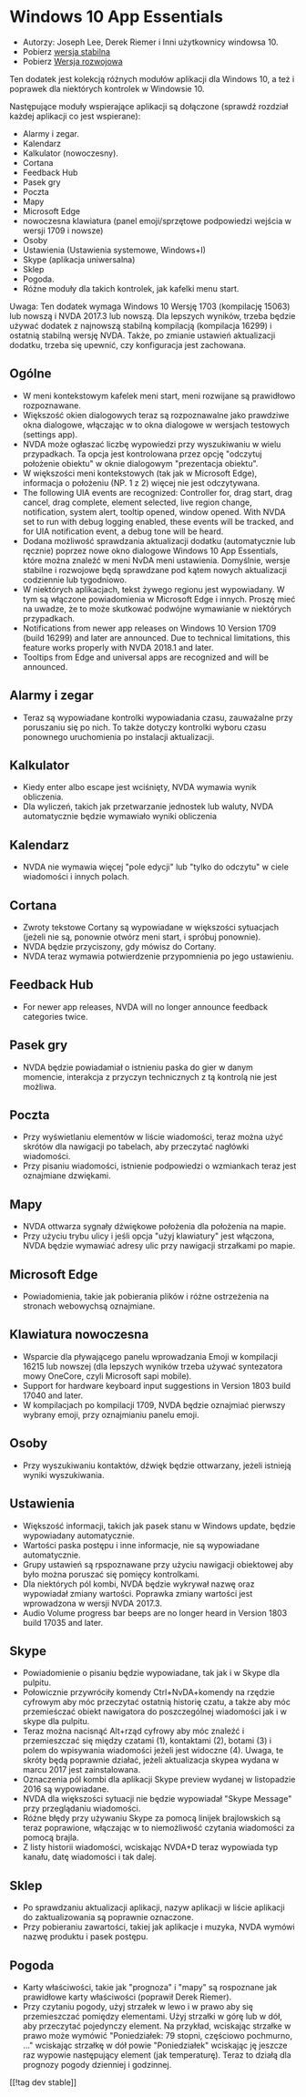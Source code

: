 # Windows 10 App Essentials #

* Autorzy: Joseph Lee, Derek Riemer i Inni użytkownicy windowsa 10.
* Pobierz [wersja stabilna][1]
* Pobierz [Wersja rozwojowa][2]

Ten dodatek jest kolekcją różnych modułów aplikacji dla Windows 10, a też i
poprawek dla niektórych kontrolek w Windowsie 10.

Następujące moduły wspierające aplikacji są dołączone (sprawdź rozdział
każdej aplikacji co jest wspierane):

* Alarmy i zegar.
* Kalendarz
* Kalkulator (nowoczesny).
* Cortana
* Feedback Hub
* Pasek gry
* Poczta
* Mapy
* Microsoft Edge
* nowoczesna klawiatura (panel emoji/sprzętowe podpowiedzi wejścia w wersji
  1709 i nowsze)
* Osoby
* Ustawienia (Ustawienia systemowe, Windows+I)
* Skype (aplikacja uniwersalna)
* Sklep
* Pogoda.
* Różne moduły dla takich kontrolek, jak kafelki menu start.

Uwaga: Ten dodatek wymaga Windows 10 Wersję 1703 (kompilację 15063) lub
nowszą i NVDA 2017.3 lub nowszą. Dla lepszych wyników, trzeba będzie używać
dodatek z najnowszą stabilną kompilacją (kompilacja 16299) i ostatnią
stabilną wersję NVDA. Także, po zmianie ustawień aktualizacji dodatku,
trzeba się upewnić, czy konfiguracja jest zachowana.

## Ogólne

* W meni kontekstowym kafelek meni start, meni rozwijane są prawidłowo
  rozpoznawane.
* Większość okien dialogowych teraz są rozpoznawalne jako prawdziwe okna
  dialogowe, włączając w to okna dialogowe w wersjach testowych (settings
  app).
* NVDA może ogłaszać liczbę wypowiedzi przy wyszukiwaniu w wielu
  przypadkach. Ta opcja jest kontrolowana przez opcję "odczytuj położenie
  obiektu" w oknie dialogowym "prezentacja obiektu".
* W większości meni kontekstowych (tak jak w Microsoft Edge), informacja o
  położeniu (NP. 1 z 2) więcej nie jest odczytywana.
* The following UIA events are recognized: Controller for, drag start, drag
  cancel, drag complete, element selected, live region change, notification,
  system alert, tooltip opened, window opened. With NVDA set to run with
  debug logging enabled, these events will be tracked, and for UIA
  notification event, a debug tone will be heard.
* Dodana możliwość sprawdzania aktualizacji dodatku (automatycznie lub
  ręcznie) poprzez nowe okno dialogowe Windows 10 App Essentials, które
  można znaleźć w meni NvDA meni ustawienia. Domyślnie, wersje stabilne i
  rozwojowe będą sprawdzane pod kątem nowych aktualizacji codziennie lub
  tygodniowo.
* W niektórych aplikacjach, tekst żywego regionu jest wypowiadany. W tym są
  włączone powiadomienia w Microsoft Edge i innych. Proszę mieć na uwadze,
  że to może skutkować podwójne wymawianie w niektórych przypadkach.
* Notifications from newer app releases on Windows 10 Version 1709 (build
  16299) and later are announced. Due to technical limitations, this feature
  works properly with NVDA 2018.1 and later.
* Tooltips from Edge and universal apps are recognized and will be
  announced.

## Alarmy i zegar

* Teraz są wypowiadane kontrolki wypowiadania czasu, zauważalne przy
  poruszaniu się po nich. To także dotyczy kontrolki wyboru czasu ponownego
  uruchomienia po instalacji aktualizacji.

## Kalkulator

* Kiedy enter albo escape jest wciśnięty, NVDA wymawia wynik obliczenia.
* Dla wyliczeń, takich jak przetwarzanie jednostek lub waluty, NVDA
  automatycznie będzie wymawiało wyniki obliczenia

## Kalendarz

* NVDA nie wymawia więcej "pole edycji" lub "tylko do odczytu" w ciele
  wiadomości i innych polach.

## Cortana

* Zwroty tekstowe Cortany są wypowiadane w większości sytuacjach (jeżeli nie
  są, ponownie otwórz meni start, i spróbuj ponownie).
* NVDA będzie przyciszony, gdy mówisz do Cortany.
* NVDA teraz wymawia potwierdzenie przypomnienia po jego ustawieniu.

## Feedback Hub

* For newer app releases, NVDA will no longer announce feedback categories
  twice.

## Pasek gry

* NVDA będzie powiadamiał o istnieniu paska do gier w danym momencie,
  interakcja z przyczyn technicznych z tą kontrolą nie jest możliwa.

## Poczta

* Przy wyświetlaniu elementów w liście wiadomości, teraz można użyć skrótów
  dla nawigacji po tabelach, aby przeczytać nagłówki wiadomości.
* Przy pisaniu wiadomości, istnienie podpowiedzi o wzmiankach teraz jest
  oznajmiane dzwiękami.

## Mapy

* NVDA ottwarza sygnały dźwiękowe położenia dla położenia na mapie.
* Przy użyciu trybu ulicy i jeśli opcja "użyj klawiatury" jest włączona,
  NVDA będzie wymawiać adresy ulic przy nawigacji strzałkami po mapie.

## Microsoft Edge

* Powiadomienia, takie jak pobierania plików i różne ostrzeżenia na stronach
  webowychsą oznajmiane.

## Klawiatura nowoczesna

* Wsparcie dla pływającego panelu wprowadzania Emoji w kompilacji 16215 lub
  nowszej (dla lepszych wyników trzeba używać syntezatora mowy OneCore,
  czyli Microsoft sapi mobile).
* Support for hardware keyboard input suggestions in Version 1803 build
  17040 and later.
* W kompilacjach po kompilacji 1709, NVDA będzie oznajmiać pierwszy wybrany
  emoji, przy oznajmianiu panelu emoji.

## Osoby

* Przy wyszukiwaniu kontaktów, dźwięk będzie ottwarzany, jeżeli istnieją
  wyniki wyszukiwania.

## Ustawienia

* Większość informacji, takich jak pasek stanu w Windows update, będzie
  wypowiadany automatycznie.
* Wartości paska postępu i inne informacje, nie są wypowiadane
  automatycznie.
* Grupy ustawień są rpspoznawane przy użyciu nawigacji obiektowej aby było
  można poruszać się pomięcy kontrolkami.
* Dla niektórych pól kombi, NVDA będzie wykrywał nazwę oraz wypowiadał
  zmiany wartości. Poprawka zmiany wartości jest wprowadzona w wersji NVDA
  2017.3.
* Audio Volume progress bar beeps are no longer heard in Version 1803 build
  17035 and later.

## Skype

* Powiadomienie o pisaniu będzie wypowiadane, tak jak i w Skype dla pulpitu.
* Połowicznie przywróciły komendy Ctrl+NvDA+komendy na rzędzie cyfrowym aby
  móc przeczytać ostatnią historię czatu, a także  aby móc przemieśczać
  obiekt nawigatora do poszczególnej wiadomości jak i w skype dla pulpitu.
* Teraz można nacisnąć Alt+rząd cyfrowy aby móc znaleźć i przemieszczać się
  między  czatami (1), kontaktami (2), botami (3) i polem do wpisywania
  wiadomości jeżeli jest widoczne (4). Uwaga, te skróty będą poprawnie
  działać, jeżeli aktualizacja skypea wydana w marcu 2017 jest
  zainstalowana.
* Oznaczenia pól kombi dla aplikacji Skype preview wydanej w listopadzie
  2016 są wypowiadane.
* NVDA dla większości sytuacji nie będzie wypowiadał "Skype Message" przy
  przeglądaniu wiadomości.
* Różne błędy przy używaniu Skype za pomocą linijek brajlowskich są teraz
  poprawione, włączając w to niemożliwość czytania wiadomości za pomocą
  brajla.
* Z listy historii wiadomości, wciskając NVDA+D teraz wypowiada typ kanału,
  datę wiadomości i tak dalej.

## Sklep

* Po sprawdzaniu aktualizacji aplikacji, nazyw aplikacji w liście aplikacji
  do zaktualizowania są poprawnie oznaczone.
* Przy pobieraniu zawartości, takiej jak aplikacje i muzyka, NVDA wymówi
  nazwę produktu i pasek postępu.

## Pogoda

* Karty właściwości, takie jak "prognoza" i "mapy" są rospoznane jak
  prawidłowe karty właściwości (poprawił Derek Riemer).
* Przy czytaniu pogody, użyj strzałek w lewo i w prawo aby się przemieszczać
  pomiędzy elementami. Użyj strzałki w górę lub w dół, aby przeczytać
  pojedynczy element. Na przykład, wciskając strzałke w prawo może wymówić
  "Poniedziałek: 79 stopni, częściowo pochmurno, ..." wciskając strzałkę w
  dół powie "Poniedziałek" wciskając ję jeszcze raz wypowie następujący
  element (jak temperaturę). Teraz to działą dla prognozy pogody dzienniej i
  godzinnej.

[[!tag dev stable]]

[1]: https://addons.nvda-project.org/files/get.php?file=w10

[2]: https://addons.nvda-project.org/files/get.php?file=w10-dev
